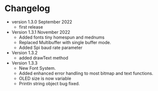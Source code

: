 # Changelog

* version 1.3.0 September 2022
	* first release
* Version 1.3.1 November 2022
	* Added fonts tiny homespun and mednums
	* Replaced Multibuffer with single buffer mode.
	* Added Spi baud rate parameter
* Version 1.3.2
	* added drawText method
* Version 1.3.3
	* New Font System.
	* Added enhanced error handling to most bitmap and text functions.
	* OLED size is now variable
	* Println string object bug fixed.